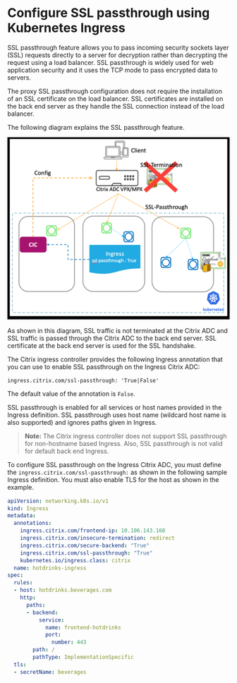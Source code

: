 # Configure SSL passthrough using Kubernetes Ingress

SSL passthrough feature allows you to pass incoming security sockets layer (SSL) requests directly to a server for decryption rather than decrypting the request using a load balancer. SSL passthrough is widely used for web application security and it uses the TCP mode to pass encrypted data to servers.

The proxy SSL passthrough configuration does not require the installation of an SSL certificate on the load balancer. SSL certificates are installed on the back end server as they handle the SSL connection instead of the load balancer.

The following diagram explains the SSL passthrough feature.

![SSL Passthrough](../media/ssl-passthrough.png)

As shown in this diagram, SSL traffic is not terminated at the Citrix ADC and SSL traffic is passed through the Citrix ADC to the back end server. SSL certificate at the back end server is used for the SSL handshake.

The Citrix ingress controller provides the following Ingress annotation that you can use to enable SSL passthrough on the Ingress Citrix ADC:

    ingress.citrix.com/ssl-passthrough: 'True|False'

The default value of the annotation is `False`.

SSL passthrough is enabled for all services or host names provided in the Ingress definition. SSL passthrough uses host name (wildcard host name is also supported) and ignores paths given in Ingress.

> **Note:** The Citrix ingress controller does not support SSL passthrough for non-hostname based Ingress. Also, SSL passthrough is not valid for default back end Ingress.

To configure SSL passthrough on the Ingress Citrix ADC, you must define the `ingress.citrix.com/ssl-passthrough:` as shown in the following sample Ingress definition. You must also enable TLS for the host as shown in the example.

```yml
apiVersion: networking.k8s.io/v1
kind: Ingress
metadata:
  annotations:
    ingress.citrix.com/frontend-ip: 10.106.143.160
    ingress.citrix.com/insecure-termination: redirect
    ingress.citrix.com/secure-backend: "True"
    ingress.citrix.com/ssl-passthrough: "True"
    kubernetes.io/ingress.class: citrix
  name: hotdrinks-ingress
spec:
  rules:
  - host: hotdrinks.beverages.com
    http:
      paths:
      - backend:
          service:
            name: frontend-hotdrinks
            port:
              number: 443
        path: /
        pathType: ImplementationSpecific
  tls:
  - secretName: beverages
```